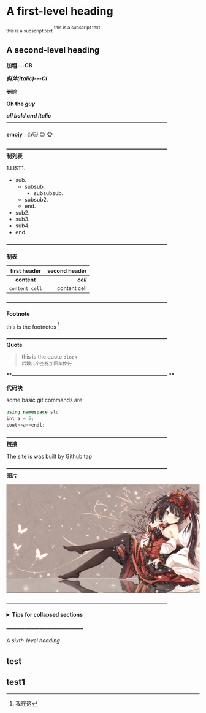 # A first-level heading
<sub> this is a subscript text</sub>
<sup> this is a subscript text</sup>
## A second-level heading
**加粗---CB**

**_斜体(Italic)---CI_**

~~删除~~

**Oh the _guy_**

***all bold and italic***  
**——————————————————————————————**   

**emojy** : 👍:cat: 😍 🐵  

**——————————————————————————————**  
 **制列表**  
 
1.LIST1.   
   - sub.   
     - subsub.   
         - subsubsub. 
     - subsub2. 
     - end. 
   - sub2.   
   - sub3.    
   - sub4.   
   - end.  

**——————————————————————————————**  

**制表**

| first header | second header |
| :---:| ---:|
|**content** | **_cell_** |
|`content cell` | content cell |

**——————————————————————————————**  

**Footnote**

this is the footnotes [^1]
[^1]:我在这

**——————————————————————————————**  
**Quote**
>this is the quote 
`block`   
`后跟几个空格加回车换行`  

**————————————————————————————— **   

**代码块**  

some basic git  commands are:
```Cpp
using namespace std
int a = 5;
cout<<a<<endl;
```
**——————————————————————————————**  
**链接** 

The site is was built by [Github](https://github.com/LeetCode-OpenSource/vscode-leetcode/issues)
[tap](README.md)  

**——————————————————————————————**  
**图片**  

![kuagsan](クルミ.png)  

**——————————————————————————————**  

<details>

**<summary>Tips for collapsed sections</summary>**

### You can add a header

You can add text within a collapsed section. 

You can add an image or a code block, too.

```ruby

   puts "Hello World"

```

</details>

**______________________________**  

###### A sixth-level heading
## test
## test1
